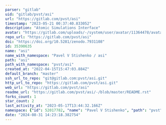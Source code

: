 ```yaml
---
parser: "gitlab"
uid: "gitlab/pvst/asi"
url: "https://gitlab.com/pvst/asi"
timestamp: "2023-05-21 00:37:40.833052"
description: "Atomic Simulations Interface"
avatar: "https://gitlab.com/uploads/-/system/user/avatar/11364478/avatar.png"
repo_url: "https://gitlab.com/pvst/asi"
doi: "https://doi.org/10.5281/zenodo.7931108"
id: 35390635
name: "asi"
name_with_namespace: "Pavel V Stishenko / asi"
path: "asi"
path_with_namespace: "pvst/asi"
created_at: "2022-04-15T15:47:03.884Z"
default_branch: "master"
ssh_url_to_repo: "git@gitlab.com:pvst/asi.git"
http_url_to_repo: "https://gitlab.com/pvst/asi.git"
web_url: "https://gitlab.com/pvst/asi"
readme_url: "https://gitlab.com/pvst/asi/-/blob/master/README.rst"
forks_count: 1
star_count: 2
last_activity_at: "2023-05-17T13:44:32.166Z"
namespace: {"id": 52017782, "name": "Pavel V Stishenko", "path": "pvst", "kind": "user", "full_path": "pvst", "parent_id": null, "avatar_url": "/uploads/-/system/user/avatar/11364478/avatar.png", "web_url": "https://gitlab.com/pvst"}
date: "2024-08-31 14:23:18.382754"
---
```

